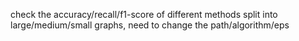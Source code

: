 check the accuracy/recall/f1-score of different methods
split into large/medium/small graphs, need to change the path/algorithm/eps
